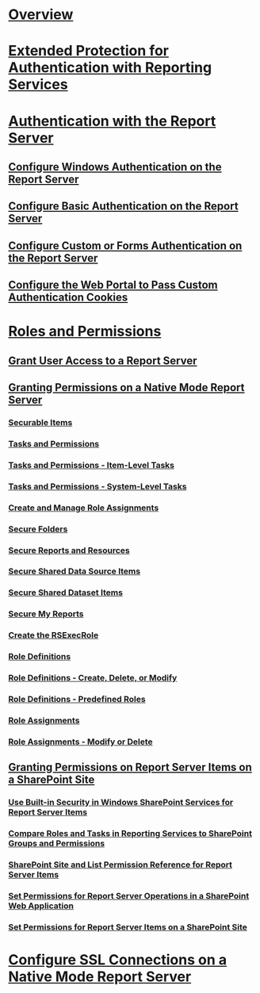 # [Overview](reporting-services-security-and-protection.md)  
# [Extended Protection for Authentication with Reporting Services](extended-protection-for-authentication-with-reporting-services.md)  
# [Authentication with the Report Server](authentication-with-the-report-server.md)  
## [Configure Windows Authentication on the Report Server](configure-windows-authentication-on-the-report-server.md)  
## [Configure Basic Authentication on the Report Server](configure-basic-authentication-on-the-report-server.md)  
## [Configure Custom or Forms Authentication on the Report Server](configure-custom-or-forms-authentication-on-the-report-server.md)  
## [Configure the Web Portal to Pass Custom Authentication Cookies](configure-the-web-portal-to-pass-custom-authentication-cookies.md)  
# [Roles and Permissions](roles-and-permissions-reporting-services.md)  
## [Grant User Access to a Report Server](grant-user-access-to-a-report-server.md)  
## [Granting Permissions on a Native Mode Report Server](granting-permissions-on-a-native-mode-report-server.md)  
### [Securable Items](securable-items.md)  
### [Tasks and Permissions](tasks-and-permissions.md)  
### [Tasks and Permissions - Item-Level Tasks](tasks-and-permissions-item-level-tasks.md)  
### [Tasks and Permissions - System-Level Tasks](tasks-and-permissions-system-level-tasks.md)  
### [Create and Manage Role Assignments](create-and-manage-role-assignments.md)  
### [Secure Folders](secure-folders.md)  
### [Secure Reports and Resources](secure-reports-and-resources.md)  
### [Secure Shared Data Source Items](secure-shared-data-source-items.md)  
### [Secure Shared Dataset Items](secure-shared-dataset-items.md)  
### [Secure My Reports](secure-my-reports.md)  
### [Create the RSExecRole](create-the-rsexecrole.md)  
### [Role Definitions](role-definitions.md)  
### [Role Definitions - Create, Delete, or Modify](role-definitions-create-delete-or-modify.md)  
### [Role Definitions - Predefined Roles](role-definitions-predefined-roles.md)  
### [Role Assignments](role-assignments.md)  
### [Role Assignments - Modify or Delete](role-assignments-modify-or-delete.md)  
## [Granting Permissions on Report Server Items on a SharePoint Site](granting-permissions-on-report-server-items-on-a-sharepoint-site.md)  
### [Use Built-in Security in Windows SharePoint Services for Report Server Items](use-built-in-security-in-windows-sharepoint-services-for-report-server-items.md)  
### [Compare Roles and Tasks in Reporting Services to SharePoint Groups and Permissions](reporting-services-roles-tasks-vs-sharepoint-groups-permissions.md)  
### [SharePoint Site and List Permission Reference for Report Server Items](sharepoint-site-and-list-permission-reference-for-report-server-items.md)  
### [Set Permissions for Report Server Operations in a SharePoint Web Application](set-permissions-for-report-server-operations-in-a-sharepoint-web-application.md)  
### [Set Permissions for Report Server Items on a SharePoint Site](set-permissions-for-report-server-items-on-a-sharepoint-site.md)  
# [Configure SSL Connections on a Native Mode Report Server](configure-ssl-connections-on-a-native-mode-report-server.md)  
